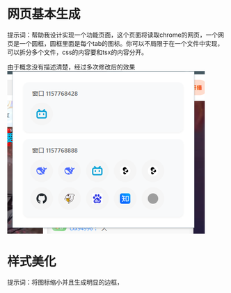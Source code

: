 # 网页基本生成
提示词：帮助我设计实现一个功能页面，这个页面将读取chrome的网页，一个网页是一个圆框，圆框里面是每个tab的图标。你可以不局限于在一个文件中实现，可以拆分多个文件，css的内容要和tsx的内容分开。

由于概念没有描述清楚，经过多次修改后的效果
![](../../youdaonote-images/Pasted%20image%2020250223230641.png)

# 样式美化

提示词：将图标缩小并且生成明显的边框，